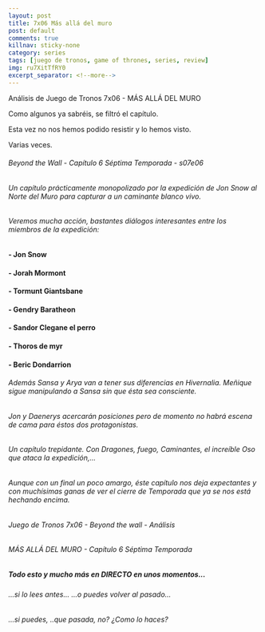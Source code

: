 ```yaml
---
layout: post
title: 7x06 Más allá del muro
post: default
comments: true
killnav: sticky-none
category: series
tags: [juego de tronos, game of thrones, series, review]
img: ru7XitTfRY0
excerpt_separator: <!--more-->
---
```


Análisis de Juego de Tronos 7x06 - MÁS ALLÁ DEL MURO

Como algunos ya sabréis, se filtró el capítulo.

Esta vez no nos hemos podido resistir y lo hemos visto.

Varias veces.

<!--more-->


###### Beyond the Wall - Capítulo 6 Séptima Temporada - s07e06

###### Un capítulo prácticamente monopolizado por la expedición de Jon Snow al Norte del Muro para capturar a un caminante blanco vivo.

###### Veremos mucha acción, bastantes diálogos interesantes entre los miembros de la expedición:

#### - Jon Snow
#### - Jorah Mormont
#### - Tormunt Giantsbane
#### - Gendry Baratheon
#### - Sandor Clegane el perro
#### - Thoros de myr
#### - Beric Dondarrion

###### Además Sansa y Arya van a tener sus diferencias en Hivernalia. Meñique sigue manipulando a Sansa sin que ésta sea consciente.

###### Jon y Daenerys acercarán posiciones pero de momento no habrá escena de cama para éstos dos protagonistas.

###### Un capítulo trepidante. Con Dragones, fuego, Caminantes, el increíble Oso que ataca la expedición,...

###### Aunque con un final un poco amargo, éste capítulo nos deja expectantes y con muchísimas ganas de ver el cierre de Temporada que ya se nos está hechando encima.

###### Juego de Tronos 7x06 - Beyond the wall - Análisis
###### MÁS ALLÁ DEL MURO - Capítulo 6 Séptima Temporada

##### Todo esto y mucho más en DIRECTO en unos momentos...
###### ...si lo lees antes... ...o puedes volver al pasado...
###### ...si puedes, ..que pasada, no? ¿Como lo haces?